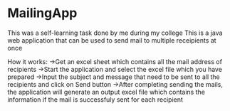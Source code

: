# MailingApp
This was a self-learning task done by me during my college
This is a java web application that can be used to send mail to multiple receipients at once

How it works:
->Get an excel sheet which contains all the mail address of recipients 
->Start the application and select the excel file which you have prepared
->Input the subject and message that need to be sent to all the recipients and click on Send button
->After completing sending the mails, the application will generate an output excel file which contains the information if the mail is successfuly sent for each recipient
